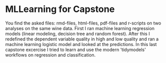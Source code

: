 # MLLearning for Capstone 
You find the asked files: rmd-files, html-files, pdf-files and r-scripts on two analyses on the same wine data. First I ran machine learning regression models (linear modeling, decision tree and random forest). After this I redefined the dependent variable quality in high and low quality and ran a machine learning logistic model and looked at the predictions. In this last capstone excercise I tried to learn and use the modern 'tidymodels' workflows on regression and classification.

